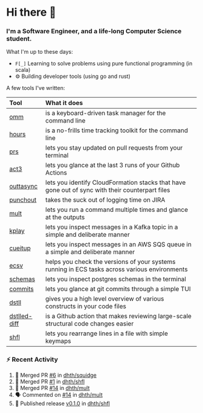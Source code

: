 Hi there 👋
===

### I'm a Software Engineer, and a life-long Computer Science student.


What I'm up to these days:

- `F[_]` Learning to solve problems using pure functional programming (in scala)
- ⚙️ Building developer tools (using go and rust)
          
A few tools I've written:

| Tool                                                        | What it does                                                                                    |
|:------------------------------------------------------------|:------------------------------------------------------------------------------------------------|
| [omm](https://github.com/dhth/omm)                          | is a keyboard-driven task manager for the command line                                          |
| [hours](https://github.com/dhth/hours)                      | is a no-frills time tracking toolkit for the command line                                       |
| [prs](https://github.com/dhth/prs)                          | lets you stay updated on pull requests from your terminal                                       |
| [act3](https://github.com/dhth/act3)                        | lets you glance at the last 3 runs of your Github Actions                                       |
| [outtasync](https://github.com/dhth/outtasync)              | lets you identify CloudFormation stacks that have gone out of sync with their counterpart files |
| [punchout](https://github.com/dhth/punchout)                | takes the suck out of logging time on JIRA                                                      |
| [mult](https://github.com/dhth/mult)                        | lets you run a command multiple times and glance at the outputs                                 |
| [kplay](https://github.com/dhth/kplay)                      | lets you inspect messages in a Kafka topic in a simple and deliberate manner                    |
| [cueitup](https://github.com/dhth/cueitup)                  | lets you inspect messages in an AWS SQS queue in a simple and deliberate manner                 |
| [ecsv](https://github.com/dhth/ecsv)                        | helps you check the versions of your systems running in ECS tasks across various environments   |
| [schemas](https://github.com/dhth/schemas)                  | lets you inspect postgres schemas in the terminal                                               |
| [commits](https://github.com/dhth/commits)                  | lets you glance at git commits through a simple TUI                                             |
| [dstll](https://github.com/dhth/dstll)                      | gives you a high level overview of various constructs in your code files                        |
| [dstlled-diff](https://github.com/dhth/dstlled-diff-action) | is a Github action that makes reviewing large-scale structural code changes easier              |
| [shfl](https://github.com/dhth/shfl)                        | lets you rearrange lines in a file with simple keymaps                                          |

### :zap: Recent Activity

<!--START_SECTION:activity-->
1. 🎉 Merged PR [#6](https://github.com/dhth/squidge/pull/6) in [dhth/squidge](https://github.com/dhth/squidge)
2. 🎉 Merged PR [#1](https://github.com/dhth/shfl/pull/1) in [dhth/shfl](https://github.com/dhth/shfl)
3. 🎉 Merged PR [#14](https://github.com/dhth/mult/pull/14) in [dhth/mult](https://github.com/dhth/mult)
4. 🗣 Commented on [#14](https://github.com/dhth/mult/pull/14#issuecomment-2558074740) in [dhth/mult](https://github.com/dhth/mult)
5. 🚀 Published release [v0.1.0](https://github.com/dhth/shfl/releases/tag/v0.1.0) in [dhth/shfl](https://github.com/dhth/shfl)
<!--END_SECTION:activity-->
